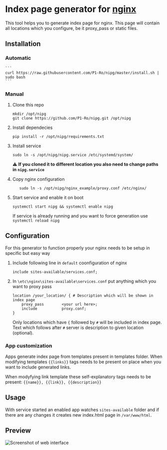 # Index page generator for [nginx](https://www.nginx.com/)
This tool helps you to generate index page for nginx. This page will contain all locations which you configure, be it proxy_pass or static files.

## Installation
### Automatic
    ```
    curl https://raw.githubusercontent.com/P1-Ro/nipg/master/install.sh | sudo bash
    ```

### Manual

1. Clone this repo 
    ```
    mkdir /opt/nipg
    git clone https://github.com/P1-Ro/nipg.git /opt/nipg
    ```

2. Install dependecies
    ```
   pip install -r /opt/nipg/requirements.txt
   ```

3. Install service 
    ```
    sudo ln -s /opt/nipg/nipg.service /etc/systemd/system/
    ```
   :warning: **If you cloned it to different location you also need to change paths in `nipg.service`**

4. Copy nginx configuration
    ```
       sudo ln -s /opt/nipg/nginx_example/proxy.conf /etc/nginx/
    ```

4. Start service and enable it on boot
    ```
   systemctl start nipg && systemctl enable nipg
   ```
   If service is already running and you want to force generation use `systemctl reload nipg`

## Configuration
For this generator to function properly your nginx needs to be setup in specific but easy way

1. Include following line in `default` coonfiguration of nginx
    ```
   include sites-available/services.conf;
    ```
2. In `\etc\nginx\sites-available\services.conf` put anything which you want to proxy pass
    ```
   location /your_location/ { # Description which will be shown in index page
        proxy_pass        <your url here>;
        include           proxy.conf;
    }
   ```
   
   Only locations which have `{` followed by `#` will be included in index page.
   Text which follows after `#` server is description to given location (optional).

### App customization
Apps generate index page from templates present in templates folder.
When modifying templates `{{links}}` tags needs to be present on place when you want to include generated links.

When modyfying link template these self-explanatory tags needs to be present: `{{name}}, {{link}}, {{description}} `

## Usage
With service started an enabled app watches `sites-available` folder and if there are any changes it creates new index.html page in `/var/www/html`.

## Preview
![Screenshot of web interface](https://github.com/P1-Ro/nipg/blob/master/preview.png)
